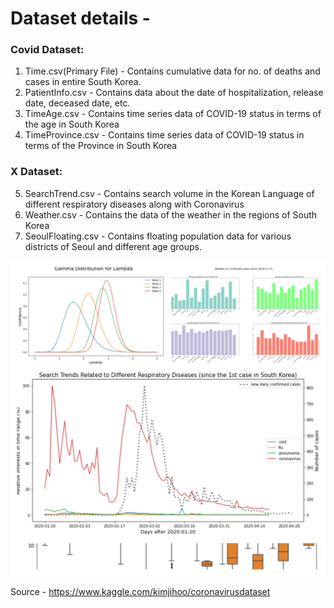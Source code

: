 # Dataset details -

### Covid Dataset:
1. Time.csv(Primary File) - Contains cumulative data for no. of deaths and cases in entire South Korea.
2. PatientInfo.csv - Contains data about the date of hospitalization, release date, deceased date, etc.
3. TimeAge.csv - Contains time series data of COVID-19 status in terms of the age in South Korea
4. TimeProvince.csv - Contains time series data of COVID-19 status in terms of the Province in South Korea

### X Dataset:
5. SearchTrend.csv - Contains search volume in the Korean Language of different respiratory diseases along with Coronavirus
6. Weather.csv - Contains the data of the weather in the regions of South Korea
7. SeoulFloating.csv - Contains floating population data for various districts of Seoul and different age groups.

![Inferences](https://github.com/adich23/Probability-and-Statistics-for-Data-Scientists/blob/master/Project/inferences-2.png?raw=true)

Source - https://www.kaggle.com/kimjihoo/coronavirusdataset